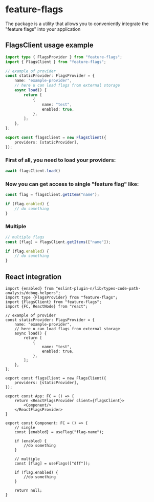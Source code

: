 # feature-flags

The package is a utility that allows you to conveniently integrate the "feature flags" into your application

## FlagsClient usage example

```ts
import type { FlagsProvider } from "feature-flags";
import { FlagsClient } from "feature-flags";

// example of provider
const staticProvider: FlagsProvider = {
    name: "example-provider",
    // here u can load flags from external storage
    async load() {
        return [
            {
                name: "test",
                enabled: true,
            },
        ];
    },
};

export const flagsClient = new FlagsClient({
    providers: [staticProvider],
});

```
### First of all, you need to load your providers:

```ts
await flagsClient.load()
```

### Now you can get access to single "feature flag" like:
```ts
const flag = flagsClient.getItem("name"); 

if (flag.enabled) {
    // do something
}
```

### Multiple
```ts
// multiple flags
const [flag] = flagsClient.getItems(["name"]);

if (flag.enabled) {
    // do something
}
```

## React integration

```tsx
import {enabled} from "eslint-plugin-n/lib/types-code-path-analysis/debug-helpers";
import type {FlagsProvider} from "feature-flags";
import {FlagsClient} from "feature-flags";
import {FC, ReactNode} from "react";

// example of provider
const staticProvider: FlagsProvider = {
    name: "example-provider",
    // here u can load flags from external storage
    async load() {
        return [
            {
                name: "test",
                enabled: true,
            },
        ];
    },
};

export const flagsClient = new FlagsClient({
    providers: [staticProvider],
});

export const App: FC = () => {
    return <ReactFlagsProvider client={flagsClient}>
        <Component/>
    </ReactFlagsProvider>
}

export const Component: FC = () => {
    // single
    const {enabled} = useFlag("flag-name");

    if (enabled) {
        //do something
    }
    
    // multiple
    const [flag] = useFlags(["dff"]);
    
    if (flag.enabled) {
        //do something
    }
    
    return null;
}
```